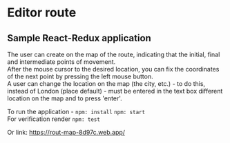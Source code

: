 # Editor route

## Sample React-Redux application

The user can create on the map of the route, indicating that the initial, final and intermediate points of movement.   
After the mouse cursor to the desired location, you can fix the coordinates of the next point by pressing the left mouse button.    
A user can change the location on the map (the city, etc.) - to do this, instead of London (place default) - must be entered in the text box different location on the map and to press 'enter'.   

To run the application - 
`npm: install`
`npm: start`   
For verification  render `npm: test`   

Or link: 
<https://rout-map-8d97c.web.app/>



